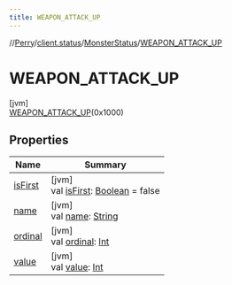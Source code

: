 ```yaml
---
title: WEAPON_ATTACK_UP
---
```

//[Perry](../../../../index.html)/[client.status](../../index.html)/[MonsterStatus](../index.html)/[WEAPON_ATTACK_UP](index.html)



# WEAPON_ATTACK_UP



[jvm]\
[WEAPON_ATTACK_UP](index.html)(0x1000)



## Properties


| Name | Summary |
|---|---|
| [isFirst](is-first.html) | [jvm]<br>val [isFirst](is-first.html): [Boolean](https://kotlinlang.org/api/latest/jvm/stdlib/kotlin/-boolean/index.html) = false |
| [name](name.html) | [jvm]<br>val [name](name.html): [String](https://kotlinlang.org/api/latest/jvm/stdlib/kotlin/-string/index.html) |
| [ordinal](ordinal.html) | [jvm]<br>val [ordinal](ordinal.html): [Int](https://kotlinlang.org/api/latest/jvm/stdlib/kotlin/-int/index.html) |
| [value](value.html) | [jvm]<br>val [value](value.html): [Int](https://kotlinlang.org/api/latest/jvm/stdlib/kotlin/-int/index.html) |

